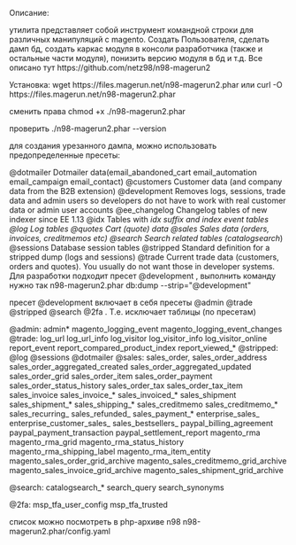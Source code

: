 <p>Описание:</p>
<p>утилита представляет собой инструмент командной строки для различных манипуляций с magento. Создать Пользователя, сделать дамп бд, создать каркас модуля в консоли разработчика (также и остальные части модуля), понизить версию модуля в бд и т.д. Все описано тут https://github.com/netz98/n98-magerun2</p>
<p>Установка: 
wget https://files.magerun.net/n98-magerun2.phar
или 
curl -O https://files.magerun.net/n98-magerun2.phar

сменить права chmod +x ./n98-magerun2.phar

проверить ./n98-magerun2.phar --version
</p>
<p>для создания урезанного дампа, можно использовать предопределенные пресеты:

@dotmailer Dotmailer data(email_abandoned_cart email_automation email_campaign email_contact)
@customers Customer data (and company data from the B2B extension)
@development Removes logs, sessions, trade data and admin users so developers do not have to work with real customer data or admin user accounts
@ee_changelog Changelog tables of new indexer since EE 1.13
@idx Tables with _idx suffix and index event tables
@log Log tables
@quotes Cart (quote) data
@sales Sales data (orders, invoices, creditmemos etc)
@search Search related tables (catalogsearch_)
@sessions Database session tables
@stripped Standard definition for a stripped dump (logs and sessions)
@trade Current trade data (customers, orders and quotes). You usually do not want those in developer systems.
Для разработки подходит пресет @development , выполнить команду нужно так 
n98-magerun2.phar db:dump --strip="@development"

пресет @development включает в себя пресеты @admin @trade @stripped @search @2fa . Т.е. исключает таблицы (по пресетам)

@admin: admin* magento_logging_event magento_logging_event_changes
@trade: log_url log_url_info log_visitor log_visitor_info log_visitor_online report_event report_compared_product_index report_viewed_*
@stripped: @log @sessions @dotmailer
@sales:  sales_order, sales_order_address sales_order_aggregated_created    sales_order_aggregated_updated sales_order_grid    sales_order_item        sales_order_payment       sales_order_status_history         sales_order_tax
            sales_order_tax_item          sales_invoice            sales_invoice_*                          sales_invoiced_*          sales_shipment            sales_shipment_*            sales_shipping_* sales_creditmemo    sales_creditmemo_*       sales_recurring_ sales_refunded_ sales_payment_*     enterprise_sales_ enterprise_customer_sales_ sales_bestsellers_     paypal_billing_agreement     paypal_payment_transaction         paypal_settlement_report magento_rma magento_rma_grid magento_rma_status_history magento_rma_shipping_label magento_rma_item_entity magento_sales_order_grid_archive magento_sales_creditmemo_grid_archive magento_sales_invoice_grid_archive magento_sales_shipment_grid_archive

@search: catalogsearch_*
    search_query      search_synonyms

@2fa: msp_tfa_user_config msp_tfa_trusted
</p>
список можно посмотреть в php-архиве n98 n98-magerun2.phar/config.yaml
